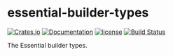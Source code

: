 # essential-builder-types

[![Crates.io][crates-badge]][crates-url]
[![Documentation][docs-badge]][docs-url]
[![license][apache-badge]][apache-url]
[![Build Status][actions-badge]][actions-url]

[crates-badge]: https://img.shields.io/crates/v/essential-builder-types.svg
[crates-url]: https://crates.io/crates/essential-builder-types
[docs-badge]: https://docs.rs/essential-builder-types/badge.svg
[docs-url]: https://docs.rs/essential-builder-types
[apache-badge]: https://img.shields.io/badge/license-APACHE-blue.svg
[apache-url]: LICENSE
[actions-badge]: https://github.com/essential-contributions/essential-builder/workflows/ci/badge.svg
[actions-url]: https://github.com/essential-contributions/essential-builder/actions

The Essential builder types.

